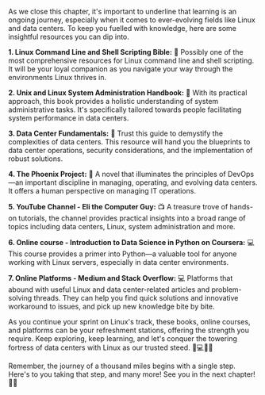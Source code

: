 As we close this chapter, it's important to underline that learning is an ongoing journey, especially when it comes to ever-evolving fields like Linux and data centers. To keep you fuelled with knowledge, here are some insightful resources you can dip into.

**1. Linux Command Line and Shell Scripting Bible:** :book: Possibly one of the most comprehensive resources for Linux command line and shell scripting. It will be your loyal companion as you navigate your way through the environments Linux thrives in.

**2. Unix and Linux System Administration Handbook:** :book: With its practical approach, this book provides a holistic understanding of system administrative tasks. It's specifically tailored towards people facilitating system performance in data centers.

**3. Data Center Fundamentals:** :book: Trust this guide to demystify the complexities of data centers. This resource will hand you the blueprints to data center operations, security considerations, and the implementation of robust solutions.

**4. The Phoenix Project:** :book: A novel that illuminates the principles of DevOps—an important discipline in managing, operating, and evolving data centers. It offers a human perspective on managing IT operations.

**5. YouTube Channel - Eli the Computer Guy:** :tv: A treasure trove of hands-on tutorials, the channel provides practical insights into a broad range of topics including data centers, Linux, system administration and more.

**6. Online course - Introduction to Data Science in Python on Coursera:** :computer: This course provides a primer into Python—a valuable tool for anyone working with Linux servers, especially in data center environments.

**7. Online Platforms - Medium and Stack Overflow:** :computer: Platforms that abound with useful Linux and data center-related articles and problem-solving threads. They can help you find quick solutions and innovative workaround to issues, and pick up new knowledge bite by bite.

As you continue your sprint on Linux's track, these books, online courses, and platforms can be your refreshment stations, offering the strength you require. Keep exploring, keep learning, and let's conquer the towering fortress of data centers with Linux as our trusted steed. 🐧💻🚀📘

Remember, the journey of a thousand miles begins with a single step. Here's to you taking that step, and many more! See you in the next chapter! 🙌🎯